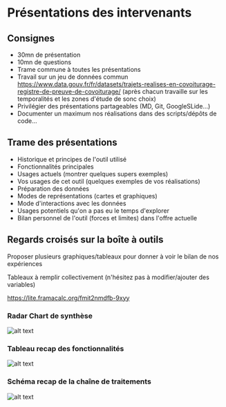 # Présentations des intervenants

## Consignes 

* 30mn de présentation
* 10mn de questions
* Trame commune à toutes les présentations
* Travail sur un jeu de données commun https://www.data.gouv.fr/fr/datasets/trajets-realises-en-covoiturage-registre-de-preuve-de-covoiturage/ (après chacun travaille sur les temporalités et les zones d'étude de sonc choix)
* Privilégier des présentations partageables (MD, Git, GoogleSLide...)
* Documenter un maximum nos réalisations dans des scripts/dépôts de code...

## Trame des présentations

* Historique et principes de l'outil utilisé
* Fonctionnalités principales
* Usages actuels (montrer quelques supers exemples)
* Vos usages de cet outil (quelques exemples de vos réalisations)
* Préparation des données
* Modes de représentations (cartes et graphiques)
* Mode d'interactions avec les données
* Usages potentiels qu'on a pas eu le temps d'explorer
* Bilan personnel de l'outil (forces et limites) dans l'offre actuelle

## Regards croisés sur la boîte à outils

Proposer plusieurs graphiques/tableaux pour donner à voir le bilan de nos expériences

Tableaux à remplir collectivement (n'hésitez pas à modifier/ajouter des variables)

https://lite.framacalc.org/fmit2nmdfb-9xyy

### Radar Chart de synthèse

![alt text](https://raw.githubusercontent.com/magisAR9/JEGeovizRennes/main/Pr%C3%A9sentations/Benchmarking.PNG)

### Tableau recap des fonctionnalités

![alt text](https://raw.githubusercontent.com/magisAR9/JEGeovizRennes/main/Pr%C3%A9sentations/TableauRecap.PNG)


### Schéma recap de la chaîne de traitements

![alt text](https://raw.githubusercontent.com/magisAR9/JEGeovizRennes/main/Pr%C3%A9sentations/Workflow_ToolsV1.PNG)


